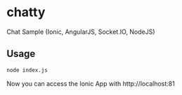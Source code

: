 # chatty
Chat Sample (Ionic, AngularJS, Socket.IO, NodeJS)

## Usage
```bash
node index.js
```

Now you can access the Ionic App with http://localhost:81
